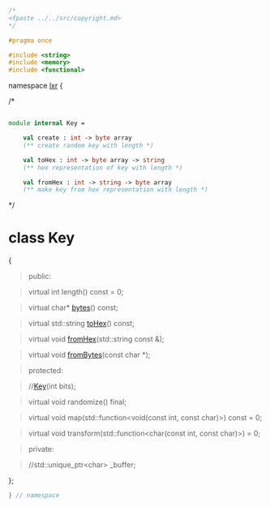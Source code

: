 ```cpp

/*
<fpaste ../../src/copyright.md>
*/

#pragma once

#include <string>
#include <memory>
#include <functional>

````

namespace [lxr](namespace.list) {

/*

```fsharp

module internal Key =

    val create : int -> byte array
    (** create random key with length *)

    val toHex : int -> byte array -> string
    (** hex representation of key with length *)

    val fromHex : int -> string -> byte array
    (** make key from hex representation with length *)
````

*/

# class Key

{

>public:

>virtual int length() const = 0;

>virtual char* [bytes](key_functions.cpp.md)() const;

>virtual std::string [toHex](key_functions.cpp.md)() const;

>virtual void [fromHex](key_functions.cpp.md)(std::string const &);

>virtual void [fromBytes](key_functions.cpp.md)(const char *);

>protected:

>//[Key](key_ctor.cpp.md)(int bits);

>virtual void randomize() final;

>virtual void map(std::function&lt;void(const int, const char)&gt;) const = 0;

>virtual void transform(std::function&lt;char(const int, const char)&gt;) = 0;

>private:

>//std::unique_ptr&lt;char&gt; _buffer;

};

```cpp
} // namespace
```
